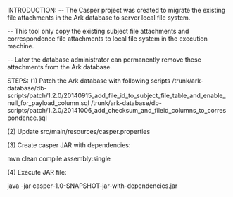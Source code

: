 INTRODUCTION:
-- The Casper project was created to migrate the existing file attachments in the Ark database to server local file system. 

-- This tool only copy the existing subject file attachments and correspondence file attachments to local file system in the execution machine.

-- Later the database administrator can permanently remove these attachments from the Ark database.

STEPS:
(1) Patch the Ark database with following scripts
/trunk/ark-database/db-scripts/patch/1.2.0/20140915_add_file_id_to_subject_file_table_and_enable_null_for_payload_column.sql
/trunk/ark-database/db-scripts/patch/1.2.0/20141006_add_checksum_and_fileid_columns_to_correspondence.sql      

(2) Update src/main/resources/casper.properties 

(3) Create casper JAR with dependencies:

mvn clean compile assembly:single

(4) Execute JAR file: 

java -jar casper-1.0-SNAPSHOT-jar-with-dependencies.jar